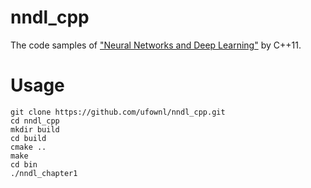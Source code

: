 # nndl_cpp
The code samples of ["Neural Networks and Deep Learning"](http://neuralnetworksanddeeplearning.com/) by C++11.

# Usage
```
git clone https://github.com/ufownl/nndl_cpp.git
cd nndl_cpp
mkdir build
cd build
cmake ..
make
cd bin
./nndl_chapter1
```
